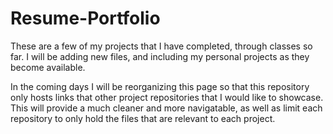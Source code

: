 # Resume-Portfolio
These are a few of my projects that I have completed, through classes so far. I will be adding new files, and including my personal projects as they become available.

In the coming days I will be reorganizing this page so that this repository only hosts links that other project repositories that I would like to showcase. This will provide a much cleaner and more navigatable, as well as limit each repository to only hold the files that are relevant to each project.
